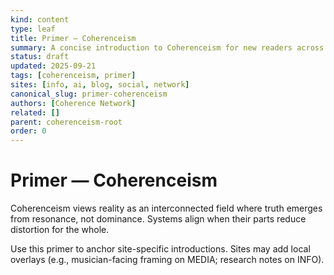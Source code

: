 ```yaml
---
kind: content
type: leaf
title: Primer — Coherenceism
summary: A concise introduction to Coherenceism for new readers across the network.
status: draft
updated: 2025-09-21
tags: [coherenceism, primer]
sites: [info, ai, blog, social, network]
canonical_slug: primer-coherenceism
authors: [Coherence Network]
related: []
parent: coherenceism-root
order: 0
---
```


# Primer — Coherenceism

Coherenceism views reality as an interconnected field where truth emerges from resonance, not dominance. Systems align when their parts reduce distortion for the whole.

Use this primer to anchor site-specific introductions. Sites may add local overlays (e.g., musician-facing framing on MEDIA; research notes on INFO).
